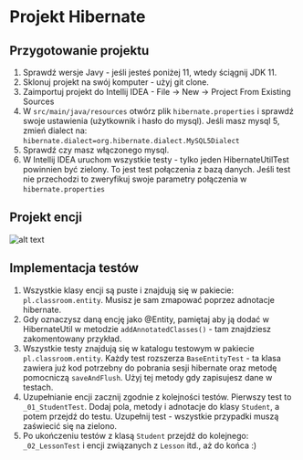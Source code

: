 # Projekt Hibernate

## Przygotowanie projektu
1. Sprawdź wersje Javy - jeśli jesteś poniżej 11, wtedy ściągnij JDK 11.
1. Sklonuj projekt na swój komputer - użyj git clone.
1. Zaimportuj projekt do Intellij IDEA - File -> New -> Project From Existing Sources
1. W `src/main/java/resources` otwórz plik `hibernate.properties` i sprawdź swoje ustawienia (użytkownik i hasło do mysql). Jeśli masz mysql 5, zmień dialect na: `hibernate.dialect=org.hibernate.dialect.MySQL5Dialect`
1. Sprawdź czy masz włączonego mysql.
1. W Intellij IDEA uruchom wszystkie testy - tylko jeden HibernateUtilTest powinnien być zielony. To jest test połączenia z bazą danych. Jeśli test nie przechodzi to zweryfikuj swoje parametry połączenia w `hibernate.properties`

## Projekt encji
![alt text](https://i.ibb.co/wdQ1QMy/Screenshot-from-2020-09-19-12-26-24.png)

## Implementacja testów
1. Wszystkie klasy encji są puste i znajdują się w pakiecie: `pl.classroom.entity`. Musisz je sam zmapować poprzez adnotacje hibernate.
1. Gdy oznaczysz daną encję jako @Entity, pamiętaj aby ją dodać w HibernateUtil w metodzie `addAnnotatedClasses()` - tam znajdziesz zakomentowany przykład.
1. Wszystkie testy znajdują się w katalogu testowym w pakiecie `pl.classroom.entity`. Każdy test rozszerza `BaseEntityTest` - ta klasa zawiera już kod potrzebny do pobrania sesji hibernate oraz metodę pomocniczą `saveAndFlush`. Użyj tej metody gdy zapisujesz dane w testach.
1. Uzupełnianie encji zacznij zgodnie z kolejności testów. Pierwszy test to `_01_StudentTest`. Dodaj pola, metody i adnotacje do klasy `Student`, a potem przejdź do testu. Uzupełnij test - wszystkie przypadki muszą zaświecić się na zielono.
1. Po ukończeniu testów z klasą `Student` przejdź do kolejnego: `_02_LessonTest` i encji związanych z `Lesson` itd., aż do końca :)
